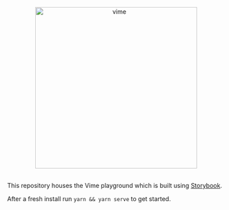 <div align="center">
  <a href="#">
    <img
      width="375px"
      alt="vime"
      src="https://raw.githubusercontent.com/vime-js/vime/master/static/brand/vime-playground--dark.svg?sanitize=true"
    />
  </a>
</div>

<br />

This repository houses the Vime playground which is built using [Storybook](https://storybook.js.org/).

After a fresh install run `yarn && yarn serve` to get started.